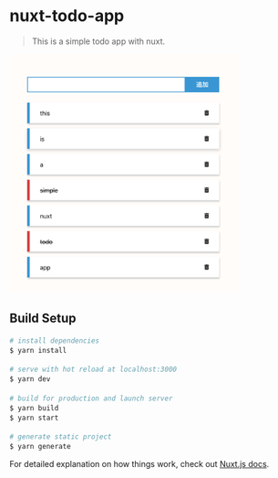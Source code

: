 # nuxt-todo-app

> This is a simple todo app with nuxt.
<div display="flex" style="aline-items: center; width: 100%;">
<img src="./docs/ss.png" width="80%">
</div>

## Build Setup

```bash
# install dependencies
$ yarn install

# serve with hot reload at localhost:3000
$ yarn dev

# build for production and launch server
$ yarn build
$ yarn start

# generate static project
$ yarn generate
```

For detailed explanation on how things work, check out [Nuxt.js docs](https://nuxtjs.org).
